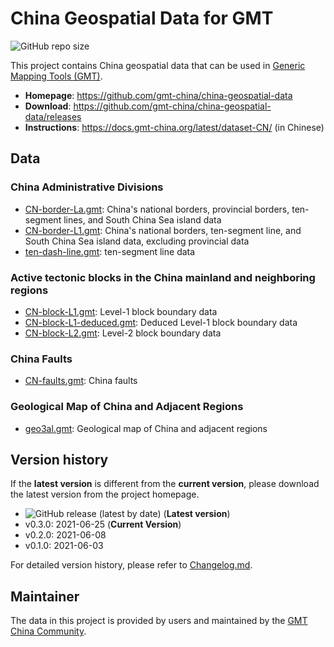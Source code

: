 # China Geospatial Data for GMT

![GitHub repo size](https://img.shields.io/github/repo-size/gmt-china/china-geospatial-data)

This project contains China geospatial data that can be used in
[Generic Mapping Tools (GMT)](https://www.generic-mapping-tools.org/).

- **Homepage**: https://github.com/gmt-china/china-geospatial-data
- **Download**: https://github.com/gmt-china/china-geospatial-data/releases
- **Instructions**: https://docs.gmt-china.org/latest/dataset-CN/ (in Chinese)

## Data

### China Administrative Divisions

- [CN-border-La.gmt](CN-border-La.gmt): China's national borders, provincial borders,
  ten-segment lines, and South China Sea island data
- [CN-border-L1.gmt](CN-border-L1.gmt): China's national borders, ten-segment line,
  and South China Sea island data, excluding provincial data
- [ten-dash-line.gmt](ten-dash-line.gmt): ten-segment line data

### Active tectonic blocks in the China mainland and neighboring regions

- [CN-block-L1.gmt](CN-block-L1.gmt): Level-1 block boundary data
- [CN-block-L1-deduced.gmt](CN-block-L1-deduced.gmt): Deduced Level-1 block boundary data
- [CN-block-L2.gmt](CN-block-L2.gmt): Level-2 block boundary data

### China Faults

- [CN-faults.gmt](CN-faults.gmt): China faults

### Geological Map of China and Adjacent Regions

- [geo3al.gmt](geo3al.gmt): Geological map of China and adjacent regions

## Version history

If the **latest version** is different from the **current version**,
please download the latest version from the project homepage.

- ![GitHub release (latest by date)](https://img.shields.io/github/v/release/gmt-china/china-geospatial-data) (**Latest version**)
- v0.3.0: 2021-06-25 (**Current Version**)
- v0.2.0: 2021-06-08
- v0.1.0: 2021-06-03

For detailed version history, please refer to [Changelog.md](Changelog.md).

## Maintainer

The data in this project is provided by users and maintained by the
[GMT China Community](https://gmt-china.org/).
